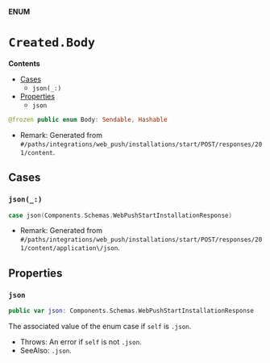 **ENUM**

# `Created.Body`

**Contents**

- [Cases](#cases)
  - `json(_:)`
- [Properties](#properties)
  - `json`

```swift
@frozen public enum Body: Sendable, Hashable
```

- Remark: Generated from `#/paths/integrations/web_push/installations/start/POST/responses/201/content`.

## Cases
### `json(_:)`

```swift
case json(Components.Schemas.WebPushStartInstallationResponse)
```

- Remark: Generated from `#/paths/integrations/web_push/installations/start/POST/responses/201/content/application\/json`.

## Properties
### `json`

```swift
public var json: Components.Schemas.WebPushStartInstallationResponse
```

The associated value of the enum case if `self` is `.json`.

- Throws: An error if `self` is not `.json`.
- SeeAlso: `.json`.
